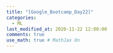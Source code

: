 ```yaml
---
title: "[Google_Bootcamp_Day22]"
categories: 
  - ML
last_modified_at: 2020-11-22 12:00:00
comments: true
use_math: true # MathJax On
---
```

